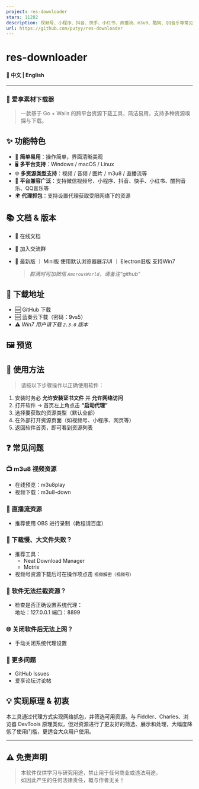 ```yaml
---
project: res-downloader
stars: 11282
description: 视频号、小程序、抖音、快手、小红书、直播流、m3u8、酷狗、QQ音乐等常见网络资源下载!
url: https://github.com/putyy/res-downloader
---
```


res-downloader
==============

#### 📖 中文 | English

* * *

### 🎉 爱享素材下载器

> 一款基于 Go + Wails 的跨平台资源下载工具，简洁易用，支持多种资源嗅探与下载。

✨ 功能特色
------

-   🚀 **简单易用**：操作简单，界面清晰美观
-   🖥️ **多平台支持**：Windows / macOS / Linux
-   🌐 **多资源类型支持**：视频 / 音频 / 图片 / m3u8 / 直播流等
-   📱 **平台兼容广泛**：支持微信视频号、小程序、抖音、快手、小红书、酷狗音乐、QQ音乐等
-   🌍 **代理抓包**：支持设置代理获取受限网络下的资源

📚 文档 & 版本
----------

-   📘 在线文档
-   💬 加入交流群
-   🧩 最新版 ｜ Mini版 使用默认浏览器展示UI ｜ Electron旧版 支持Win7
    
    > _群满时可加微信 `AmorousWorld`，请备注“github”_
    

🧩 下载地址
-------

-   🆕 GitHub 下载
-   🆕 蓝奏云下载（密码：9vs5）
-   ⚠️ _Win7 用户请下载 `2.3.0` 版本_

🖼️ 预览
------

🚀 使用方法
-------

> 请按以下步骤操作以正确使用软件：

1.  安装时务必 **允许安装证书文件** 并 **允许网络访问**
2.  打开软件 → 首页左上角点击 **“启动代理”**
3.  选择要获取的资源类型（默认全部）
4.  在外部打开资源页面（如视频号、小程序、网页等）
5.  返回软件首页，即可看到资源列表

❓ 常见问题
------

### 📺 m3u8 视频资源

-   在线预览：m3u8play
-   视频下载：m3u8-down

### 📡 直播流资源

-   推荐使用 OBS 进行录制（教程请百度）

### 🐢 下载慢、大文件失败？

-   推荐工具：
    -   Neat Download Manager
    -   Motrix
-   视频号资源下载后可在操作项点击 `视频解密（视频号）`

### 🧩 软件无法拦截资源？

-   检查是否正确设置系统代理：  
    地址：127.0.0.1 端口：8899

### 🌐 关闭软件后无法上网？

-   手动关闭系统代理设置

### 🧠 更多问题

-   GitHub Issues
-   爱享论坛讨论帖

💡 实现原理 & 初衷
------------

本工具通过代理方式实现网络抓包，并筛选可用资源。与 Fiddler、Charles、浏览器 DevTools 原理类似，但对资源进行了更友好的筛选、展示和处理，大幅度降低了使用门槛，更适合大众用户使用。

* * *

⚠️ 免责声明
-------

> 本软件仅供学习与研究用途，禁止用于任何商业或违法用途。  
> 如因此产生的任何法律责任，概与作者无关！
